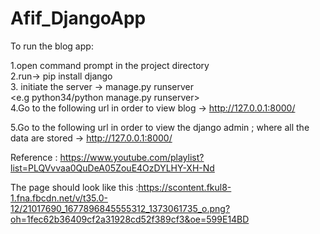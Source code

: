 # Afif_DjangoApp
To run the blog app:

1.open command prompt in the project directory <br />
2.run-> pip install django <br />
3. initiate the server -> <your python path> manage.py runserver <br />
                         <e.g python34/python manage.py runserver> <br />
4.Go to the following url in order to view blog -> http://127.0.0.1:8000/ <br />

5.Go to the following url in order to view the django admin ; where all the data are stored -> http://127.0.0.1:8000/ <br />

Reference : https://www.youtube.com/playlist?list=PLQVvvaa0QuDeA05ZouE4OzDYLHY-XH-Nd <br />

The page should look like this :https://scontent.fkul8-1.fna.fbcdn.net/v/t35.0-12/21017690_1677896845555312_1373061735_o.png?oh=1fec62b36409cf2a31928cd52f389cf3&oe=599E14BD <br />

                         

